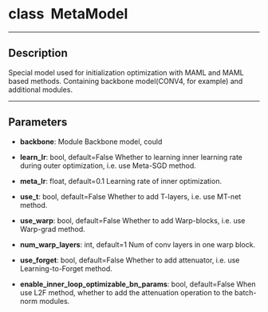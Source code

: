 # __class&nbsp;&nbsp;MetaModel__
***
## Description

Special  model used for initialization optimization with MAML and MAML based methods.
Containing backbone model(CONV4, for example) and additional modules.

***
## Parameters

* __backbone__: Module
    Backbone model, could

* __learn_lr__: bool, default=False
    Whether to learning inner learning rate during outer optimization,
     i.e. use Meta-SGD method.
  
* __meta_lr__: float, default=0.1
    Learning rate of inner optimization.

* __use_t__: bool, default=False
    Whether to add T-layers, i.e. use MT-net method.

* __use_warp__: bool, default=False
    Whether to add Warp-blocks, i.e. use Warp-grad method.

* __num_warp_layers__: int, default=1
    Num of conv layers in one warp block.

* __use_forget__: bool, default=False
    Whether to add attenuator, i.e. use Learning-to-Forget method.

* __enable_inner_loop_optimizable_bn_params__: bool, default=False
    When use L2F method, whether to add the attenuation operation to the batch-norm modules.
